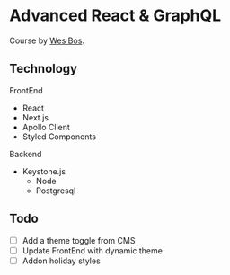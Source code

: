 # Advanced React & GraphQL

Course by [Wes Bos](https://WesBos.com/).

## Technology

FrontEnd

- React
- Next.js
- Apollo Client
- Styled Components

Backend

- Keystone.js
  - Node
  - Postgresql

## Todo

- [ ] Add a theme toggle from CMS
- [ ] Update FrontEnd with dynamic theme
- [ ] Addon holiday styles
